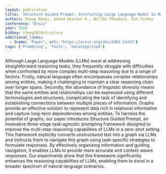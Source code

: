 ```yaml
---
layout: publication
title: 'Structure Guided Prompt: Instructing Large Language Model In Multi-step Reasoning By Exploring Graph Structure Of The Text'
authors: Cheng Kewei, Ahmed Nesreen K., Willke Theodore, Sun Yizhou
conference: "Arxiv"
year: 2024
bibkey: cheng2024structure
additional_links:
  - {name: "Paper", url: "https://arxiv.org/abs/2402.13415"}
tags: ['Prompting', 'Tools', 'Uncategorized']
---
```

Although Large Language Models (LLMs) excel at addressing straightforward
reasoning tasks, they frequently struggle with difficulties when confronted by
more complex multi-step reasoning due to a range of factors. Firstly, natural
language often encompasses complex relationships among entities, making it
challenging to maintain a clear reasoning chain over longer spans. Secondly,
the abundance of linguistic diversity means that the same entities and
relationships can be expressed using different terminologies and structures,
complicating the task of identifying and establishing connections between
multiple pieces of information. Graphs provide an effective solution to
represent data rich in relational information and capture long-term
dependencies among entities. To harness the potential of graphs, our paper
introduces Structure Guided Prompt, an innovative three-stage task-agnostic
prompting framework designed to improve the multi-step reasoning capabilities
of LLMs in a zero-shot setting. This framework explicitly converts unstructured
text into a graph via LLMs and instructs them to navigate this graph using
task-specific strategies to formulate responses. By effectively organizing
information and guiding navigation, it enables LLMs to provide more accurate
and context-aware responses. Our experiments show that this framework
significantly enhances the reasoning capabilities of LLMs, enabling them to
excel in a broader spectrum of natural language scenarios.
